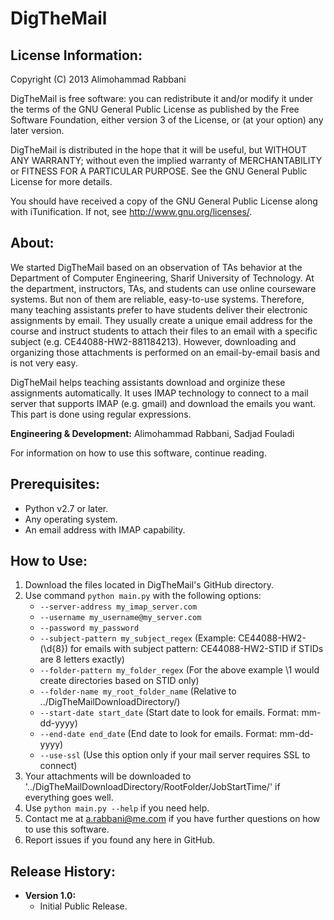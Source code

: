 DigTheMail
==========


License Information:
--------------------------------------

Copyright (C) 2013  Alimohammad Rabbani

DigTheMail is free software: you can redistribute it and/or modify it under the terms of the GNU General Public License as published by the Free Software Foundation, either version 3 of the License, or (at your option) any later version.

DigTheMail is distributed in the hope that it will be useful, but WITHOUT ANY WARRANTY; without even the implied warranty of MERCHANTABILITY or FITNESS FOR A PARTICULAR PURPOSE.  See the GNU General Public License for more details.

You should have received a copy of the GNU General Public License along with iTunification.  If not, see <http://www.gnu.org/licenses/>.


About:
--------------------------------------
We started DigTheMail based on an observation of TAs behavior at the Department of Computer Engineering, Sharif University of Technology. At the department, instructors, TAs, and students can use online courseware systems. But non of them are reliable, easy-to-use systems. Therefore, many teaching assistants prefer to have students deliver their electronic assignments by email. They usually create a unique email address for the course and instruct students to attach their files to an email with a specific subject (e.g. CE44088-HW2-881184213). However, downloading and organizing those attachments is performed on an email-by-email basis and is not very easy.

DigTheMail helps teaching assistants download and orginize these assignments automatically. It uses IMAP technology to connect to a mail server that supports IMAP (e.g. gmail) and download the emails you want. This part is done using regular expressions.

**Engineering & Development:** Alimohammad Rabbani, Sadjad Fouladi

For information on how to use this software, continue reading.


Prerequisites:
--------------------------------------
* Python v2.7 or later.
* Any operating system.
* An email address with IMAP capability.


How to Use:
--------------------------------------
1. Download the files located in DigTheMail's GitHub directory.
2. Use command `python main.py` with the following options:
	* `--server-address my_imap_server.com`
	* `--username my_username@my_server.com`
	* `--password my_password`
	* `--subject-pattern my_subject_regex` (Example: CE44088-HW2-(\d{8}) for emails with subject pattern: CE44088-HW2-STID if STIDs are 8 letters exactly)
	* `--folder-pattern my_folder_regex` (For the above example \1 would create directories based on STID only)
	* `--folder-name my_root_folder_name` (Relative to ../DigTheMailDownloadDirectory/)
	* `--start-date start_date` (Start date to look for emails. Format: mm-dd-yyyy)
	* `--end-date end_date` (End date to look for emails. Format: mm-dd-yyyy)
	* `--use-ssl` (Use this option only if your mail server requires SSL to connect)
3. Your attachments will be downloaded to '../DigTheMailDownloadDirectory/RootFolder/JobStartTime/' if everything goes well.
4. Use `python main.py --help` if you need help.
5. Contact me at a.rabbani@me.com if you have further questions on how to use this software.
6. Report issues if you found any here in GitHub.


Release History:
--------------------------------------
* **Version 1.0:**
    * Initial Public Release.

